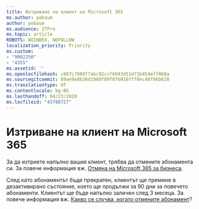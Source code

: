 ```yaml
---
title: Изтриване на клиент на Microsoft 365
ms.author: pebaum
author: pebaum
ms.audience: ITPro
ms.topic: article
ROBOTS: NOINDEX, NOFOLLOW
localization_priority: Priority
ms.custom:
- "9002250"
- "4355"
ms.assetid: ''
ms.openlocfilehash: c887c7889f7abc92ccf6603d51d71b454eff068a
ms.sourcegitcommit: 89ae9e8b36d1980f89f07b016fff0ec48f96b620
ms.translationtype: HT
ms.contentlocale: bg-BG
ms.lasthandoff: 04/23/2020
ms.locfileid: "43788727"
---
```

# <a name="delete-microsoft-365-tenant"></a>Изтриване на клиент на Microsoft 365

За да изтриете напълно вашия клиент, трябва да отмените абонамента си. За повече информация вж. [Отмяна на Microsoft 365 за бизнеса](https://docs.microsoft.com/microsoft-365/commerce/subscriptions/cancel-your-subscription?view=o365-worldwide). 
 
След като абонаментът бъде прекратен, клиентът ще премине в дезактивирано състояние, което ще продължи за 90 дни за повечето абонаменти. Клиентът ще бъде напълно заличен след 3 месеца. За повече информация вж. [Какво се случва, когато отмените абонамент](https://docs.microsoft.com/microsoft-365/commerce/subscriptions/cancel-your-subscription?view=o365-worldwide#what-happens-when-you-cancel-a-subscription)?
